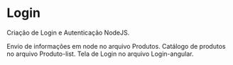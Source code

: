 # Login
Criação de Login e Autenticação NodeJS.

Envio de informações em node no arquivo Produtos.
Catálogo de produtos no arquivo Produto-list.
Tela de Login no arquivo Login-angular.

